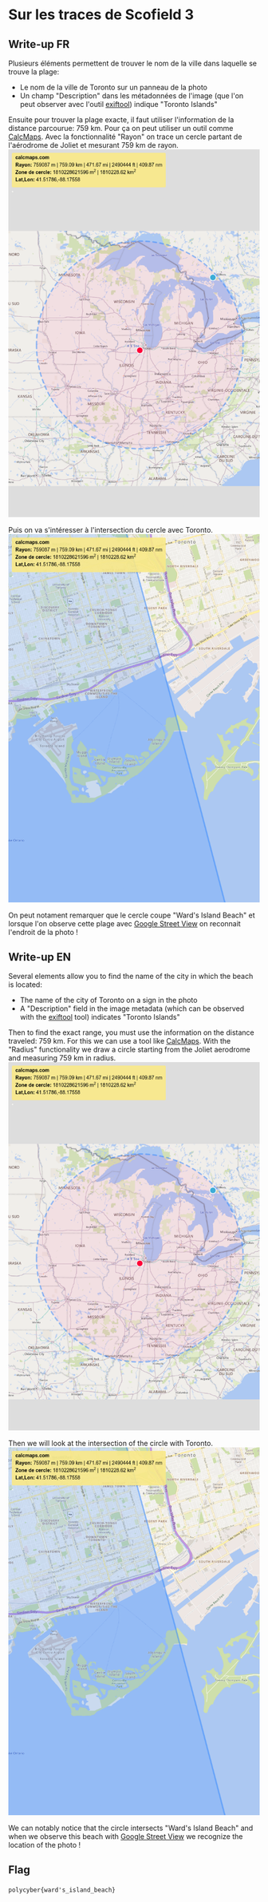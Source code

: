 # Sur les traces de Scofield 3

## Write-up FR

Plusieurs éléments permettent de trouver le nom de la ville dans laquelle se trouve la plage:
- Le nom de la ville de Toronto sur un panneau de la photo
- Un champ "Description" dans les métadonnées de l'image (que l'on peut observer avec l'outil [exiftool](https://exiftool.org/)) indique "Toronto Islands"

Ensuite pour trouver la plage exacte, il faut utiliser l'information de la distance parcourue: 759 km. Pour ça on peut utiliser un outil comme [CalcMaps](https://www.calcmaps.com/fr/). Avec la fonctionnalité "Rayon" on trace un cercle partant de l'aérodrome de Joliet et mesurant 759 km de rayon.
![Cercle de 759 km à partir de l'aérodrome](cercle_complet.png)

Puis on va s'intéresser à l'intersection du cercle avec Toronto.
![Intersection du cercle avec Toronto](cercle_toronto.png)

On peut notament remarquer que le cercle coupe "Ward's Island Beach" et lorsque l'on observe cette plage avec [Google Street View](https://maps.app.goo.gl/xjmiSmfhx3A7t8RB7) on reconnait l'endroit de la photo !

## Write-up EN

Several elements allow you to find the name of the city in which the beach is located:
- The name of the city of Toronto on a sign in the photo
- A "Description" field in the image metadata (which can be observed with the [exiftool](https://exiftool.org/) tool) indicates "Toronto Islands"

Then to find the exact range, you must use the information on the distance traveled: 759 km. For this we can use a tool like [CalcMaps](https://www.calcmaps.com/fr/). With the "Radius" functionality we draw a circle starting from the Joliet aerodrome and measuring 759 km in radius.
![Circle of 759 km from the aerodrome](cercle_complet.png)

Then we will look at the intersection of the circle with Toronto.
![Intersection of the circle with Toronto](cercle_toronto.png)

We can notably notice that the circle intersects "Ward's Island Beach" and when we observe this beach with [Google Street View](https://maps.app.goo.gl/xjmiSmfhx3A7t8RB7) we recognize the location of the photo !

## Flag

`polycyber{ward's_island_beach}`
